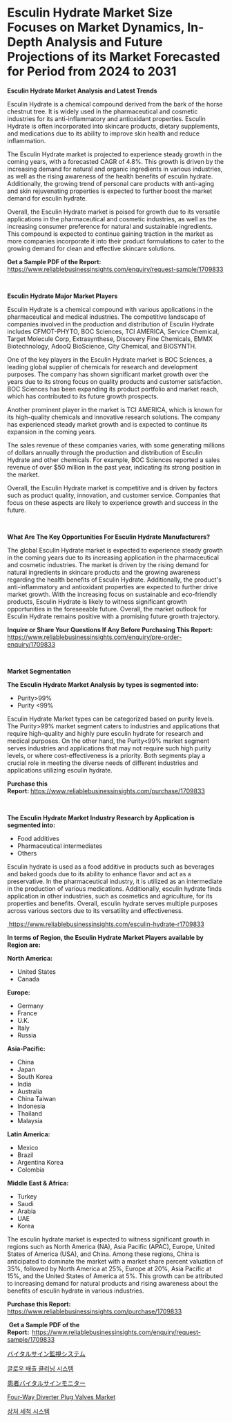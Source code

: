 <p><h1>Esculin Hydrate Market Size Focuses on Market Dynamics, In-Depth Analysis and Future Projections of its Market Forecasted for Period from 2024 to 2031</h1></p><p><strong>Esculin Hydrate Market Analysis and Latest Trends</strong></p>
<p><p>Esculin Hydrate is a chemical compound derived from the bark of the horse chestnut tree. It is widely used in the pharmaceutical and cosmetic industries for its anti-inflammatory and antioxidant properties. Esculin Hydrate is often incorporated into skincare products, dietary supplements, and medications due to its ability to improve skin health and reduce inflammation.</p><p>The Esculin Hydrate market is projected to experience steady growth in the coming years, with a forecasted CAGR of 4.8%. This growth is driven by the increasing demand for natural and organic ingredients in various industries, as well as the rising awareness of the health benefits of esculin hydrate. Additionally, the growing trend of personal care products with anti-aging and skin rejuvenating properties is expected to further boost the market demand for esculin hydrate.</p><p>Overall, the Esculin Hydrate market is poised for growth due to its versatile applications in the pharmaceutical and cosmetic industries, as well as the increasing consumer preference for natural and sustainable ingredients. This compound is expected to continue gaining traction in the market as more companies incorporate it into their product formulations to cater to the growing demand for clean and effective skincare solutions.</p></p>
<p><strong>Get a Sample PDF of the Report:&nbsp;</strong> <a href="https://www.reliablebusinessinsights.com/enquiry/request-sample/1709833">https://www.reliablebusinessinsights.com/enquiry/request-sample/1709833</a></p>
<p>&nbsp;</p>
<p><strong>Esculin Hydrate Major Market Players</strong></p>
<p><p>Esculin Hydrate is a chemical compound with various applications in the pharmaceutical and medical industries. The competitive landscape of companies involved in the production and distribution of Esculin Hydrate includes CFMOT-PHYTO, BOC Sciences, TCI AMERICA, Service Chemical, Target Molecule Corp, Extrasynthese, Discovery Fine Chemicals, EMMX Biotechnology, AdooQ BioScience, City Chemical, and BIOSYNTH.</p><p>One of the key players in the Esculin Hydrate market is BOC Sciences, a leading global supplier of chemicals for research and development purposes. The company has shown significant market growth over the years due to its strong focus on quality products and customer satisfaction. BOC Sciences has been expanding its product portfolio and market reach, which has contributed to its future growth prospects.</p><p>Another prominent player in the market is TCI AMERICA, which is known for its high-quality chemicals and innovative research solutions. The company has experienced steady market growth and is expected to continue its expansion in the coming years.</p><p>The sales revenue of these companies varies, with some generating millions of dollars annually through the production and distribution of Esculin Hydrate and other chemicals. For example, BOC Sciences reported a sales revenue of over $50 million in the past year, indicating its strong position in the market.</p><p>Overall, the Esculin Hydrate market is competitive and is driven by factors such as product quality, innovation, and customer service. Companies that focus on these aspects are likely to experience growth and success in the future.</p></p>
<p>&nbsp;</p>
<p><strong>What Are The Key Opportunities For Esculin Hydrate Manufacturers?</strong></p>
<p><p>The global Esculin Hydrate market is expected to experience steady growth in the coming years due to its increasing application in the pharmaceutical and cosmetic industries. The market is driven by the rising demand for natural ingredients in skincare products and the growing awareness regarding the health benefits of Esculin Hydrate. Additionally, the product's anti-inflammatory and antioxidant properties are expected to further drive market growth. With the increasing focus on sustainable and eco-friendly products, Esculin Hydrate is likely to witness significant growth opportunities in the foreseeable future. Overall, the market outlook for Esculin Hydrate remains positive with a promising future growth trajectory.</p></p>
<p><strong>Inquire or Share Your Questions If Any Before Purchasing This Report:</strong> <a href="https://www.reliablebusinessinsights.com/enquiry/pre-order-enquiry/1709833">https://www.reliablebusinessinsights.com/enquiry/pre-order-enquiry/1709833</a></p>
<p>&nbsp;</p>
<p><strong>Market Segmentation</strong></p>
<p><strong>The Esculin Hydrate Market Analysis by types is segmented into:</strong></p>
<p><ul><li>Purity>99%</li><li>Purity <99%</li></ul></p>
<p><p>Esculin Hydrate Market types can be categorized based on purity levels. The Purity>99% market segment caters to industries and applications that require high-quality and highly pure esculin hydrate for research and medical purposes. On the other hand, the Purity<99% market segment serves industries and applications that may not require such high purity levels, or where cost-effectiveness is a priority. Both segments play a crucial role in meeting the diverse needs of different industries and applications utilizing esculin hydrate.</p></p>
<p><strong>Purchase this Report:&nbsp;</strong><a href="https://www.reliablebusinessinsights.com/purchase/1709833">https://www.reliablebusinessinsights.com/purchase/1709833</a></p>
<p>&nbsp;</p>
<p><strong>The Esculin Hydrate Market Industry Research by Application is segmented into:</strong></p>
<p><ul><li>Food additives</li><li>Pharmaceutical intermediates</li><li>Others</li></ul></p>
<p><p>Esculin hydrate is used as a food additive in products such as beverages and baked goods due to its ability to enhance flavor and act as a preservative. In the pharmaceutical industry, it is utilized as an intermediate in the production of various medications. Additionally, esculin hydrate finds application in other industries, such as cosmetics and agriculture, for its properties and benefits. Overall, esculin hydrate serves multiple purposes across various sectors due to its versatility and effectiveness.</p></p>
<p><a href="https://www.reliablebusinessinsights.com/esculin-hydrate-r1709833">&nbsp;https://www.reliablebusinessinsights.com/esculin-hydrate-r1709833</a></p>
<p><strong>In terms of Region, the Esculin Hydrate Market Players available by Region are:</strong></p>
<p>
    <p> <strong> North America: </strong>
        <ul>
            <li>United States</li>
            <li>Canada</li>
        </ul>
        </p> 
    <p> <strong> Europe: </strong>
        <ul>
            <li>Germany</li>
            <li>France</li>
            <li>U.K.</li>
            <li>Italy</li>
            <li>Russia</li>
        </ul>
        </p> 
    <p> <strong> Asia-Pacific: </strong>
        <ul>
            <li>China</li>
            <li>Japan</li>
            <li>South Korea</li>
            <li>India</li>
            <li>Australia</li>
            <li>China Taiwan</li>
            <li>Indonesia</li>
            <li>Thailand</li>
            <li>Malaysia</li>
        </ul>
        </p> 
    <p> <strong> Latin America: </strong>
        <ul>
            <li>Mexico</li>
            <li>Brazil</li>
            <li>Argentina Korea</li>
            <li>Colombia</li>
        </ul>
        </p> 
    <p> <strong> Middle East & Africa: </strong>
        <ul>
            <li>Turkey</li>
            <li>Saudi</li>
            <li>Arabia</li>
            <li>UAE</li>
            <li>Korea</li>
        </ul>
    </p>
    </p>
<p><p>The esculin hydrate market is expected to witness significant growth in regions such as North America (NA), Asia Pacific (APAC), Europe, United States of America (USA), and China. Among these regions, China is anticipated to dominate the market with a market share percent valuation of 35%, followed by North America at 25%, Europe at 20%, Asia Pacific at 15%, and the United States of America at 5%. This growth can be attributed to increasing demand for natural products and rising awareness about the benefits of esculin hydrate in various industries.</p></p>
<p><strong>Purchase this Report: </strong><a href="https://www.reliablebusinessinsights.com/purchase/1709833">https://www.reliablebusinessinsights.com/purchase/1709833</a></p>
<p>&nbsp;<strong>Get a Sample PDF of the Report:&nbsp;&nbsp;</strong><a href="https://www.reliablebusinessinsights.com/enquiry/request-sample/1709833">https://www.reliablebusinessinsights.com/enquiry/request-sample/1709833</a></p>
<p><strong></strong></p>
<p><p><a href="https://github.com/Andrewones2023/Market-Research-Report-List-1/blob/main/2794182126080.md">バイタルサイン監視システム</a></p><p><a href="https://github.com/shade463/Market-Research-Report-List-1/blob/main/6108545110182.md">글로우 배출 클리닝 시스템</a></p><p><a href="https://github.com/ChloeConn27/Market-Research-Report-List-1/blob/main/1581972126081.md">患者バイタルサインモニター</a></p><p><a href="https://github.com/sonuprakash1/Market-Research-Report-List-3/blob/main/four-way-diverter-plug-valves-market.md">Four-Way Diverter Plug Valves Market</a></p><p><a href="https://github.com/FelipeGrrady654556/Market-Research-Report-List-2/blob/main/8836951110181.md">상처 세척 시스템</a></p></p>